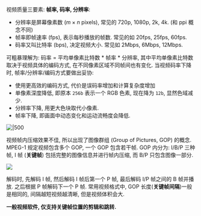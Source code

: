 视频质量三要素: **帧率, 码率, 分辨率**:

- 分辨率是屏幕像素数 ($m\times n$ pixels), 常见的 720p, 1080p, 2k, 4k. (和 ppi 概念不同) 
- 帧率即帧速率 (fps), 表示每秒播放的帧数. 常见的如 20fps, 25fps, 60fps.
- 码率又叫比特率 (bps), 决定视频大小. 常见如 2Mbps, 6Mbps, 12Mbps. 

可粗暴理解为: 码率 = 平均单像素比特数 \* 帧率 \* 分辨率, 其中平均单像素比特数取决于视频具体的编码方式, 在不同像素区域不同帧间也有变化. 当视频码率下降时, 帧率/分辨率/编码方式要做出妥协:
- 使用更高效的编码方式, 代价是误码率增加和计算复杂度增加
- 单像素深度降低, 即原本 `256b` 表示一个 RGB 色素, 现在降为 `12b`, 显然色域减少.
- 分辨率下降, 用更大色块取代小像素.
- 帧率下降, 即画面中动态变化和运动流畅度会降低.

![|500](../../../attach/视频处理_filename_image__1_20231127093545.png)

视频帧内压缩效果不佳, 所以出现了图像群组 (Group of Pictures, GOP) 的概念. MPEG-1 规定视频包含多个 GOP, 一个 GOP 包含若干帧. GOP 内分为: I/B/P 三种帧, I 帧 (**关键帧**) 包括完整的图像信息并进行帧内压缩, 而 B/P 只包含图像一部分.

![](../../../attach/视频处理_filename_image__2_20231127093545.png)

解码时, 先解码 I 帧, 然后解码 I 帧后第一个 P 帧, 最后解码 I/P 帧之间的 B 帧并播放. 之后根据 P 帧解码下一个 P 帧. 常用视频格式中, GOP 长度(**关键帧间隔**)一般是相同的, 间隔越短视频越清晰, 但是视频体积会大.

**一般视频软件, 仅支持关键帧位置的剪辑和跳转.**

